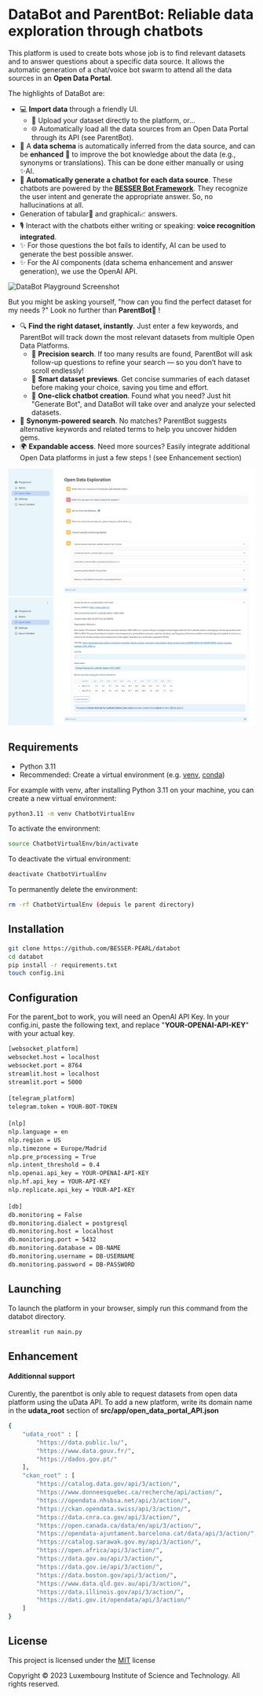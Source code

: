 # DataBot and ParentBot: Reliable data exploration through chatbots

This platform is used to create bots whose job is to find relevant datasets and to answer questions about a specific data source. It allows the automatic
generation of a chat/voice bot swarm to attend all the data sources in an **Open Data Portal**.

The highlights of DataBot are:

- 💻 **Import data** through a friendly UI.
  - 💾 Upload your dataset directly to the platform, or...
  - 🌐 Automatically load all the data sources from an Open Data Portal through its API (see ParentBot).
- 🔎 A **data schema** is automatically inferred from the data source, and can be **enhanced** 💪 to improve the bot knowledge about 
  the data (e.g., synonyms or translations). This can be done either manually or using ✨AI.
- 🤖 **Automatically generate a chatbot for each data source**. These chatbots are powered by the [**BESSER Bot Framework**](https://github.com/BESSER-PEARL/bot-framework).
  They recognize the user intent and generate the appropriate answer. So, no hallucinations at all.
- Generation of tabular📅 and graphical📈 answers.
- 🎙️ Interact with the chatbots either writing or speaking: **voice recognition integrated**.
- ✨ For those questions the bot fails to identify, AI can be used to generate the best possible answer.
- ✨ For the AI components (data schema enhancement and answer generation), we use the OpenAI API.

![DataBot Playground Screenshot](docs/source/img/playground_screenshot.png)

But you might be asking yourself, "how can you find the perfect dataset for my needs ?"
Look no further than **ParentBot**👴 !

- 🔍 **Find the right dataset, instantly**. Just enter a few keywords, and ParentBot will track down the most relevant datasets from multiple Open Data Platforms.
  - 🎯 **Precision search**. If too many results are found, ParentBot will ask follow-up questions to refine your search — so you don’t have to scroll endlessly!
  - 📜 **Smart dataset previews**. Get concise summaries of each dataset before making your choice, saving you time and effort.
  - 🤖 **One-click chatbot creation**. Found what you need? Just hit "Generate Bot", and DataBot will take over and analyze your selected datasets.
- 🔄 **Synonym-powered search**. No matches? ParentBot suggests alternative keywords and related terms to help you uncover hidden gems.
- 🌍 **Expandable access**. Need more sources? Easily integrate additional Open Data platforms in just a few steps ! (see Enhancement section)

![Parentbot Main UI Screenshot](docs/source/img/parentbot_mainUI.png)
![Parentbot Expander Screenshot](docs/source/img/parentbot_expandercontent.png)

## Requirements

- Python 3.11
- Recommended: Create a virtual environment (e.g. [venv](https://docs.python.org/3/library/venv.html), [conda](https://conda.io/projects/conda/en/latest/user-guide/tasks/manage-environments.html))

For example with venv, after installing Python 3.11 on your machine, you can create a new virtual environment: 

```bash
python3.11 -m venv ChatbotVirtualEnv
```

To activate the environment:
```bash
source ChatbotVirtualEnv/bin/activate
```

To deactivate the virtual environment: 
```bash
deactivate ChatbotVirtualEnv 
```

To permanently delete the environment: 
```bash
rm -rf ChatbotVirtualEnv (depuis le parent directory)
```

## Installation

```bash
git clone https://github.com/BESSER-PEARL/databot
cd databot
pip install -r requirements.txt
touch config.ini
```

## Configuration

For the parent_bot to work, you will need an OpenAI API Key.
In your config.ini, paste the following text, and replace "**YOUR-OPENAI-API-KEY**" with your actual key. 

```bash
[websocket_platform]
websocket.host = localhost
websocket.port = 8764
streamlit.host = localhost
streamlit.port = 5000

[telegram_platform]
telegram.token = YOUR-BOT-TOKEN

[nlp]
nlp.language = en
nlp.region = US
nlp.timezone = Europe/Madrid
nlp.pre_processing = True
nlp.intent_threshold = 0.4
nlp.openai.api_key = YOUR-OPENAI-API-KEY
nlp.hf.api_key = YOUR-API-KEY
nlp.replicate.api_key = YOUR-API-KEY

[db]
db.monitoring = False
db.monitoring.dialect = postgresql
db.monitoring.host = localhost
db.monitoring.port = 5432
db.monitoring.database = DB-NAME
db.monitoring.username = DB-USERNAME
db.monitoring.password = DB-PASSWORD
```

## Launching

To launch the platform in your browser, simply run this command from the databot directory.
```bash
streamlit run main.py
```

## Enhancement

#### Additionnal support

Curently, the parentbot is only able to request datasets from open data platform using the uData API. To add a new platform, write its domain name in the **udata_root** section of **src/app/open_data_portal_API.json**

```bash
{   
    "udata_root" : [
        "https://data.public.lu/",
        "https://www.data.gouv.fr/",
        "https://dados.gov.pt/"
    ],
    "ckan_root" : [
        "https://catalog.data.gov/api/3/action/",
        "https://www.donneesquebec.ca/recherche/api/action/",
        "https://opendata.nhsbsa.net/api/3/action/",
        "https://ckan.opendata.swiss/api/3/action/",
        "https://data.cnra.ca.gov/api/3/action/",
        "https://open.canada.ca/data/en/api/3/action/",
        "https://opendata-ajuntament.barcelona.cat/data/api/3/action/",
        "https://catalog.sarawak.gov.my/api/3/action/",
        "https://open.africa/api/3/action/",
        "https://data.gov.au/api/3/action/",
        "https://data.gov.ie/api/3/action/",
        "https://data.boston.gov/api/3/action/",
        "https://www.data.qld.gov.au/api/3/action/",
        "https://data.illinois.gov/api/3/action/",
        "https://dati.gov.it/opendata/api/3/action/"
    ]
}
```

## License

This project is licensed under the [MIT](https://mit-license.org/) license

Copyright © 2023 Luxembourg Institute of Science and Technology. All rights reserved.
